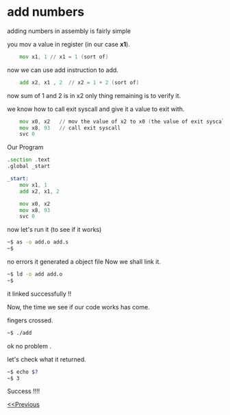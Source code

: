 # add numbers

adding numbers in assembly is fairly simple


you mov a value in register (in our case **x1**). 
```asm
    mov x1, 1 // x1 = 1 (sort of)
```
now we can use add instruction to add.
```asm
    add x2, x1 , 2  // x2 = 1 + 2 (sort of)
```


now sum of 1 and 2 is in x2
only thing remaining is to verify it.

we know how to call exit syscall and give it a value to exit with.


```asm
    mov x0, x2   // mov the value of x2 to x0 (the value of exit syscall) 
    mov x8, 93   // call exit syscall
    svc 0
```


Our Program
```asm
.section .text
.global _start

_start:
    mov x1, 1
    add x2, x1, 2

    mov x0, x2
    mov x8, 93
    svc 0

```

now let's run it (to see if it works)

```sh
~$ as -o add.o add.s
~$

```

no errors
it generated a object file 
Now we shall link it.


```sh
~$ ld -o add add.o
~$ 

```

it linked successfully !!

Now, the time we see if our code works has come.

fingers crossed.


```sh
~$ ./add
```

ok no problem .

let's check what it returned.


```sh
~$ echo $?
~$ 3
```
Success !!!!

[<<Previous](/code/page1/page1.md)
